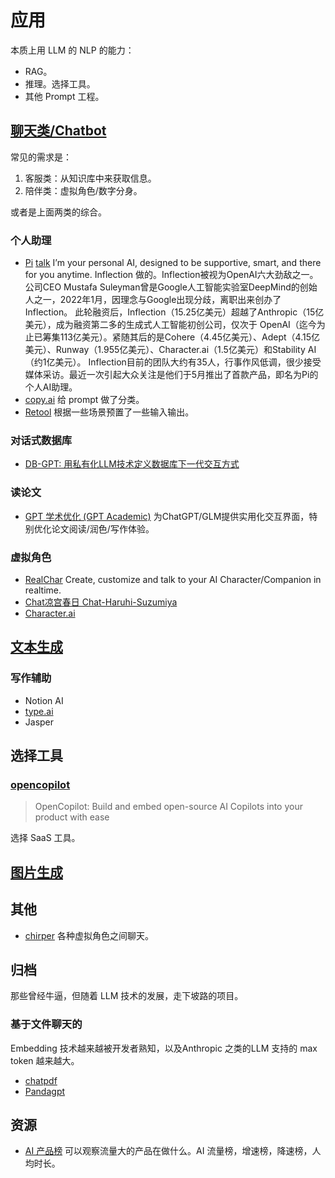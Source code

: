 # 应用
本质上用 LLM 的 NLP 的能力：
* RAG。
* 推理。选择工具。
* 其他 Prompt 工程。

## [聊天类/Chatbot](./apps/chatbot/)
常见的需求是：
1. 客服类：从知识库中来获取信息。
2. 陪伴类：虚拟角色/数字分身。

或者是上面两类的综合。

### 个人助理
* [Pi](https://inflection.ai/) [talk](https://pi.ai/talk) I’m your personal AI, designed to be supportive, smart, and there for you anytime. Inflection 做的。Inflection被视为OpenAI六大劲敌之一。公司CEO Mustafa Suleyman曾是Google人工智能实验室DeepMind的创始人之一，2022年1月，因理念与Google出现分歧，离职出来创办了Inflection。
此轮融资后，Inflection（15.25亿美元）超越了Anthropic（15亿美元），成为融资第二多的生成式人工智能初创公司，仅次于 OpenAI（迄今为止已筹集113亿美元）。紧随其后的是Cohere（4.45亿美元）、Adept（4.15亿美元）、Runway（1.955亿美元）、Character.ai（1.5亿美元）和Stability AI（约1亿美元）。
Inflection目前的团队大约有35人，行事作风低调，很少接受媒体采访。最近一次引起大众关注是他们于5月推出了首款产品，即名为Pi的个人AI助理。
* [copy.ai](https://www.copy.ai/) 给 prompt 做了分类。
* [Retool](https://retool.com/products/ai) 根据一些场景预置了一些输入输出。

### 对话式数据库
* [DB-GPT: 用私有化LLM技术定义数据库下一代交互方式](https://github.com/eosphoros-ai/DB-GPT/blob/main/README.zh.md)

### 读论文
* [GPT 学术优化 (GPT Academic)](https://github.com/binary-husky/gpt_academic) 为ChatGPT/GLM提供实用化交互界面，特别优化论文阅读/润色/写作体验。

### 虚拟角色
* [RealChar](https://github.com/Shaunwei/RealChar) Create, customize and talk to your AI Character/Companion in realtime.
* [Chat凉宫春日 Chat-Haruhi-Suzumiya](https://github.com/LC1332/Chat-Haruhi-Suzumiya)
* [Character.ai](https://beta.character.ai/)

## [文本生成](./apps/text-generation/readme.md)

### 写作辅助
* Notion AI
* [type.ai](https://type.ai/)
* Jasper

## 选择工具
### [opencopilot](https://opencopilot.dev) 
> OpenCopilot: Build and embed open-source AI Copilots into your product with ease

选择 SaaS 工具。

## [图片生成](./apps/img-generation/)

## 其他
* [chirper](https://chirper.ai/zh) 各种虚拟角色之间聊天。

## 归档
那些曾经牛逼，但随着 LLM 技术的发展，走下坡路的项目。

### 基于文件聊天的
Embedding 技术越来越被开发者熟知，以及Anthropic 之类的LLM 支持的 max token 越来越大。
* [chatpdf](https://www.chatpdf.com/)
* [Pandagpt](https://www.pandagpt.io/)

## 资源
* [AI 产品榜](https://dnipkggqxh.feishu.cn/wiki/YTIUwM6Vmij4IQkSm9PctPWunIb) 可以观察流量大的产品在做什么。AI 流量榜，增速榜，降速榜，人均时长。